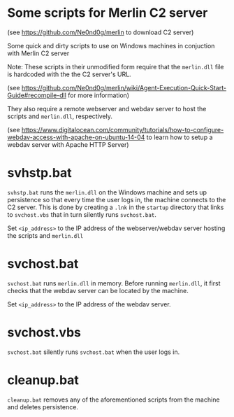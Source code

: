 # Some scripts for Merlin C2 server
(see https://github.com/Ne0nd0g/merlin to download C2 server)

Some quick and dirty scripts to use on Windows machines in conjuction with Merlin C2 server

Note: These scripts in their unmodified form require that the ```merlin.dll``` file is hardcoded with the the C2 server's URL.

(see https://github.com/Ne0nd0g/merlin/wiki/Agent-Execution-Quick-Start-Guide#recompile-dll for more information)

They also require a remote webserver and webdav server to host the scripts and ```merlin.dll```, respectively.

(see https://www.digitalocean.com/community/tutorials/how-to-configure-webdav-access-with-apache-on-ubuntu-14-04 to learn how to setup a webdav server with Apache HTTP Server)

# svhstp.bat
```svhstp.bat``` runs the ```merlin.dll``` on the Windows machine and sets up persistence so that every time the user logs in, the machine connects to the C2 server.  This is done by creating a ```.lnk``` in the ```startup``` directory that links to ```svchost.vbs``` that in turn silently runs ```svchost.bat```.

Set ```<ip_address>``` to the IP address of the webserver/webdav server hosting the scripts and ```merlin.dll```

# svchost.bat
```svchost.bat``` runs ```merlin.dll``` in memory.  Before running ```merlin.dll```, it first checks that the webdav server can be located by the machine.

Set ```<ip_address>``` to the IP address of the webdav server.

# svchost.vbs
```svchost.bat``` silently runs ```svchost.bat``` when the user logs in.

# cleanup.bat
```cleanup.bat``` removes any of the aforementioned scripts from the machine and deletes persistence.

